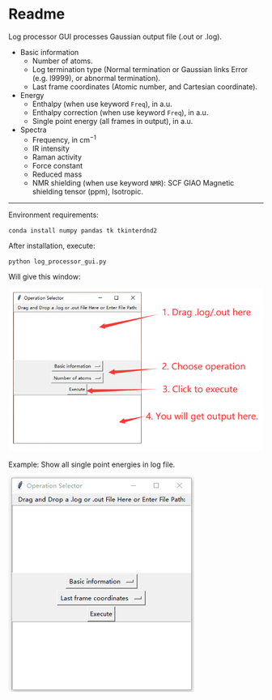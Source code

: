 # Readme

Log processor GUI processes Gaussian output file (.out or .log).

- Basic information
  - Number of atoms.
  - Log termination type (Normal termination or Gaussian links Error (e.g. l9999), or abnormal termination).
  - Last frame coordinates (Atomic number, and Cartesian coordinate).
- Energy
  - Enthalpy (when use keyword `Freq`), in a.u.
  - Enthalpy correction (when use keyword `Freq`), in a.u.
  - Single point energy (all frames in output), in a.u.
- Spectra
  - Frequency, in $\text{cm}^{-1}$
  - IR intensity 
  - Raman activity
  - Force constant
  - Reduced mass
  - NMR shielding (when use keyword `NMR`): SCF GIAO Magnetic shielding tensor (ppm), Isotropic.

---

Environment requirements:

```
conda install numpy pandas tk tkinterdnd2
```

After installation, execute:

```
python log_processor_gui.py
```

Will give this window:

![image-20240707132602767](./image-20240707132602767.png)

Example: Show all single point energies in log file.

![eg](./example.gif)